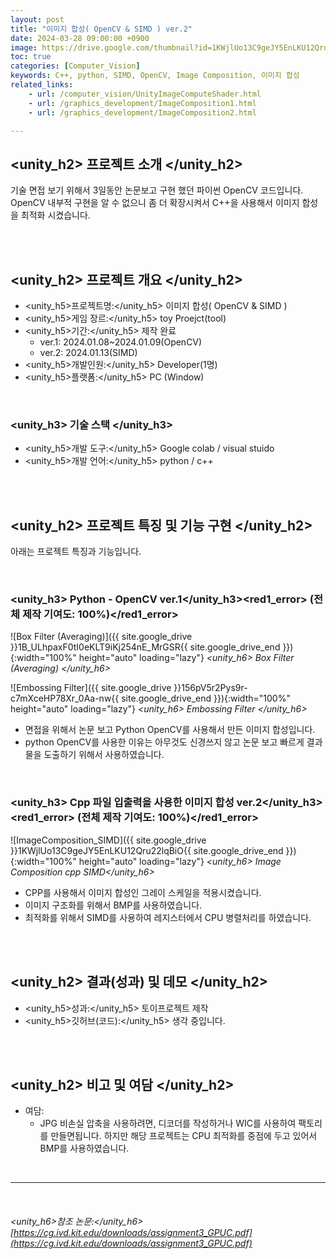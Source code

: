 ```yaml
---
layout: post
title: "이미지 합성( OpenCV & SIMD ) ver.2"
date: 2024-03-28 09:00:00 +0900
image: https://drive.google.com/thumbnail?id=1KWjlUo13C9geJY5EnLKU12Qru22lqBiO
toc: true
categories: [Computer_Vision] 
keywords: C++, python, SIMD, OpenCV, Image Composition, 이미지 합성
related_links:
    - url: /computer_vision/UnityImageComputeShader.html
    - url: /graphics_development/ImageComposition1.html
    - url: /graphics_development/ImageComposition2.html

---
```


## <unity_h2> 프로젝트 소개 </unity_h2>

기술 면접 보기 위해서 3일동안 논문보고 구현 했던 파이썬 OpenCV 코드입니다. OpenCV 내부적 구현을 알 수 없으니 좀 더 확장시켜서 C++을 사용해서 이미지 합성을 최적화 시켰습니다.

<br>
<br>

## <unity_h2> 프로젝트 개요 </unity_h2>

- <span><unity_h5>프로젝트명:</unity_h5> 이미지 합성( OpenCV & SIMD )</span>
- <span><unity_h5>게임 장르:</unity_h5> toy Proejct(tool)</span>
- <span><unity_h5>기간:</unity_h5> 제작 완료</span>
    - ver.1: 2024.01.08~2024.01.09(OpenCV) 
    - ver.2: 2024.01.13(SIMD)
- <span><unity_h5>개발인원:</unity_h5> Developer(1명)</span>
- <span><unity_h5>플랫폼:</unity_h5> PC (Window)</span>

<br>

### <unity_h3> 기술 스택 </unity_h3>

- <span><unity_h5>개발 도구:</unity_h5> Google colab / visual stuido </span>
- <span><unity_h5>개발 언어:</unity_h5> python / c++ </span>


<br>
<br>

## <unity_h2> 프로젝트 특징 및 기능 구현 </unity_h2>

아래는 프로젝트 특징과 기능입니다.

<br>

### <unity_h3> Python - OpenCV ver.1</unity_h3><red1_error> (전체 제작 기여도: 100%)</red1_error>

![Box Filter (Averaging)]({{ site.google_drive }}1B_ULhpaxF0tI0eKLT9iKj254nE_MrGSR{{ site.google_drive_end }}){:width="100%" height="auto" loading="lazy"}
*<unity_h6> Box Filter (Averaging) </unity_h6>*

![Embossing Filter]({{ site.google_drive }}156pV5r2Pys9r-c7mXceHP78Xr_0Aa-nw{{ site.google_drive_end }}){:width="100%" height="auto" loading="lazy"}
*<unity_h6> Embossing Filter </unity_h6>*

- 면접을 위해서 논문 보고 Python OpenCV를 사용해서 만든 이미지 합성입니다.
- python OpenCV를 사용한 이유는 아무것도 신경쓰지 않고 논문 보고 빠르게 결과물을 도출하기 위해서 사용하였습니다.



<br>

### <unity_h3> Cpp 파일 입출력을 사용한 이미지 합성 ver.2</unity_h3><red1_error> (전체 제작 기여도: 100%)</red1_error>

![ImageComposition_SIMD]({{ site.google_drive }}1KWjlUo13C9geJY5EnLKU12Qru22lqBiO{{ site.google_drive_end }}){:width="100%" height="auto" loading="lazy"}
*<unity_h6> Image Composition cpp SIMD</unity_h6>*

- CPP를 사용해서 이미지 합성인 그레이 스케일을 적용시켰습니다.
- 이미지 구조화를 위해서 BMP를 사용하였습니다.
- 최적화를 위해서 SIMD를 사용하여 레지스터에서 CPU 병렬처리를 하였습니다.

<br>
<br>

## <unity_h2> 결과(성과) 및 데모 </unity_h2>

- <span><unity_h5>성과:</unity_h5> 토이프로젝트 제작 </span>
- <span><unity_h5>깃허브(코드):</unity_h5> 생각 중입니다. </span>

<br>
<br>

## <unity_h2> 비고 및 여담 </unity_h2>

- 여담:
    - JPG 비손실 압축을 사용하려면, 디코더를 작성하거나 WIC를 사용하여 팩토리를 만들면됩니다. 하지만 해당 프로젝트는 CPU 최적화를 중점에 두고 있어서 BMP를 사용하였습니다.
    
<br>

---

<br>

###### <unity_h6>참조 논문:</unity_h6> [https://cg.ivd.kit.edu/downloads/assignment3_GPUC.pdf](https://cg.ivd.kit.edu/downloads/assignment3_GPUC.pdf)
